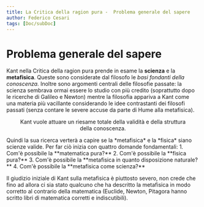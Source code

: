 ```yaml
---
title: La Critica della ragion pura -  Problema generale del sapere
author: Federico Cesari
tags: [Doc/subDoc]
---
```

# Problema generale del sapere
Kant nella Critica della ragion pura prende in esame la **scienza** e la **metafisica**. Queste sono considerate dal filosofo le *basi fondanti della conoscenza.* Inoltre sono argomenti centrali delle filosofie passate: la scienza sembrava ormai essere lo studio con più credito (soprattutto dopo le ricerche di Galileo e Newton) mentre la filosofia appariva a Kant come una materia più vacillante considerando le idee contrastanti dei filosofi passati (senza contare le severe accuse da parte di Hume alla metafisica).
<p style="text-align: center;padding-left: 2em; padding-right: 2em">  Kant vuole attuare un riesame totale della validità e della struttura della conoscenza. </p>Quindi la sua ricerca verterà a capire se la *metafisica* e la *fisica* siano scienze valide. Per far ciò inizia con quattro domande fondamentali:
1. Com'è possibile la **matematica pura?**
2. Com'è possibile la **fisica pura?**
3. Com'è possibile la **metafisica in quanto disposizione naturale?**
4. Com'è possibile la **metafisica come scienza?**

Il giudizio iniziale di Kant sulla metafisica è piuttosto severo, non crede che fino ad allora ci sia stato qualcuno che ha descritto la metafisica in modo corretto al contrario della matematica (Euclide, Newton, Pitagora hanno scritto libri di matematica corretti e indiscutibili).